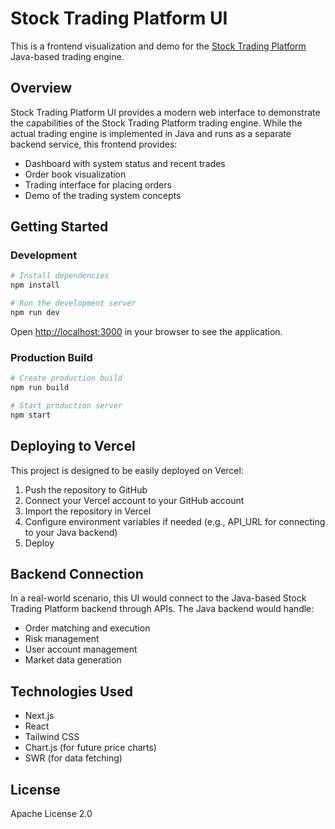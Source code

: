 # Stock Trading Platform UI

This is a frontend visualization and demo for the [Stock Trading Platform](https://github.com/gauravitar19/stock_trading) Java-based trading engine.

## Overview

Stock Trading Platform UI provides a modern web interface to demonstrate the capabilities of the Stock Trading Platform trading engine. While the actual trading engine is implemented in Java and runs as a separate backend service, this frontend provides:

- Dashboard with system status and recent trades
- Order book visualization
- Trading interface for placing orders
- Demo of the trading system concepts

## Getting Started

### Development

```bash
# Install dependencies
npm install

# Run the development server
npm run dev
```

Open [http://localhost:3000](http://localhost:3000) in your browser to see the application.

### Production Build

```bash
# Create production build
npm run build

# Start production server
npm start
```

## Deploying to Vercel

This project is designed to be easily deployed on Vercel:

1. Push the repository to GitHub
2. Connect your Vercel account to your GitHub account
3. Import the repository in Vercel
4. Configure environment variables if needed (e.g., API_URL for connecting to your Java backend)
5. Deploy

## Backend Connection

In a real-world scenario, this UI would connect to the Java-based Stock Trading Platform backend through APIs. The Java backend would handle:

- Order matching and execution
- Risk management
- User account management
- Market data generation

## Technologies Used

- Next.js
- React
- Tailwind CSS
- Chart.js (for future price charts)
- SWR (for data fetching)

## License

Apache License 2.0 